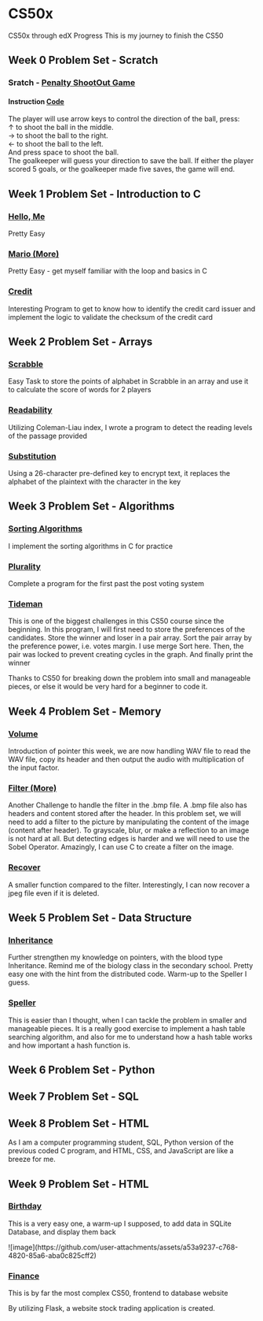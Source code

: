 # CS50x

CS50x through edX Progress
This is my journey to finish the CS50

<h2> Week 0 Problem Set - Scratch </h2>
<h3> Sratch - <a href="https://scratch.mit.edu/projects/1040835710/">Penalty ShootOut Game</a> </h3>
<h4> Instruction <a href="https://github.com/jackywooks/CS50x-2024/tree/main/Week0%20-%20Scratch"> Code </a> </h4>
The player will use arrow keys to control the direction of the ball, press: <br>
↑ to shoot the ball in the middle. <br>
→ to shoot the ball to the right.  <br>
← to shoot the ball to the left.   <br>
And press space to shoot the ball. <br>
The goalkeeper will guess your direction to save the ball. If either the player scored 5 goals, or the goalkeeper made five saves, the game will end.

<h2> Week 1 Problem Set - Introduction to C</h2>
<h3> <a href= "https://github.com/jackywooks/CS50x-2024/tree/main/Week1%20-%20C/me"> Hello, Me</a> </h3>
<p> Pretty Easy </p>
<h3> <a href="https://github.com/jackywooks/CS50x-2024/tree/main/Week1%20-%20C/mario-more"> Mario (More)</a> </h3>
<p> Pretty Easy - get myself familiar with the loop and basics in C </p>
<h3> <a href="https://github.com/jackywooks/CS50x-2024/tree/main/Week1%20-%20C/credit"> Credit </a> </h3>
<p> Interesting Program to get to know how to identify the credit card issuer and implement the logic to validate the checksum of the credit card </p>

<h2> Week 2 Problem Set - Arrays </h2>
<h3> <a href= "https://github.com/jackywooks/CS50x-2024/tree/main/Week2%20-%20C%20Array/scrabble"> Scrabble </a> </h3>
<p> Easy Task to store the points of alphabet in Scrabble in an array and use it to calculate the score of words for 2 players </p>
<h3> <a href="https://github.com/jackywooks/CS50x-2024/tree/main/Week2%20-%20C%20Array/readability"> Readability </a> </h3>
<p> Utilizing Coleman-Liau index, I wrote a program to detect the reading levels of the passage provided</p>
<h3> <a href="https://github.com/jackywooks/CS50x-2024/tree/main/Week2%20-%20C%20Array/substitution"> Substitution </a> </h3>
<p> Using a 26-character pre-defined key to encrypt text, it replaces the alphabet of the plaintext with the character in the key </p>

<h2> Week 3 Problem Set - Algorithms</h2>
<h3> <a href= "https://github.com/jackywooks/CS50x-2024/tree/main/Week3%20-%20Algorithm/Algorithm">Sorting Algorithms</a> </h3>
<p> I implement the sorting algorithms in C for practice </p>
<h3> <a href="https://github.com/jackywooks/CS50x-2024/tree/main/Week3%20-%20Algorithm/plurality"> Plurality </a> </h3>
<p> Complete a program for the first past the post voting system </p>
<h3> <a href="https://github.com/jackywooks/CS50x-2024/tree/main/Week3%20-%20Algorithm/tideman"> Tideman </a> </h3>
<p> This is one of the biggest challenges in this CS50 course since the beginning. In this program, I will first need to store the preferences of the candidates. Store the winner and loser in a pair array. Sort the pair array by the preference power, i.e. votes margin. I use merge Sort here. Then, the pair was locked to prevent creating cycles in the graph. And finally print the winner </p>
<p> Thanks to CS50 for breaking down the problem into small and manageable pieces, or else it would be very hard for a beginner to code it.</p>

<h2> Week 4 Problem Set - Memory</h2>
<h3> <a href= "https://github.com/jackywooks/CS50x-2024/tree/main/Week4%20-%20Memory/volume"> Volume </a> </h3>
<p> Introduction of pointer this week, we are now handling WAV file to read the WAV file, copy its header and then output the audio with multiplication of the input factor.</p>
<h3> <a href="https://github.com/jackywooks/CS50x-2024/tree/main/Week4%20-%20Memory/filter-more">Filter (More)</a> </h3>
<p> Another Challenge to handle the filter in the .bmp file. A .bmp file also has headers and content stored after the header. In this problem set, we will need to add a filter to the picture by manipulating the content of the image (content after header). To grayscale, blur, or make a reflection to an image is not hard at all. But detecting edges is harder and we will need to use the Sobel Operator. Amazingly, I can use C to create a filter on the image. </p>
<h3> <a href="https://github.com/jackywooks/CS50x-2024/tree/main/Week4%20-%20Memory/recover">Recover</a> </h3>
<p> A smaller function compared to the filter. Interestingly, I can now recover a jpeg file even if it is deleted. </p>

<h2> Week 5 Problem Set - Data Structure</h2>
<h3> <a href= "https://github.com/jackywooks/CS50x-2024/tree/main/Week5%20-%20Data%20Structure/inheritance"> Inheritance </a> </h3>
<p> Further strengthen my knowledge on pointers, with the blood type Inheritance. Remind me of the biology class in the secondary school. Pretty easy one with the hint from the distributed code. Warm-up to the Speller I guess.</p>
<h3> <a href= "https://github.com/jackywooks/CS50x-2024/tree/main/Week5%20-%20Data%20Structure/speller"> Speller </a> </h3>
<p> This is easier than I thought, when I can tackle the problem in smaller and manageable pieces. It is a really good exercise to implement a hash table searching algorithm, and also for me to understand how a hash table works and how important a hash function is. </p>

<h2> Week 6 Problem Set - Python</h2>
<h2> Week 7 Problem Set - SQL</h2>
<h2> Week 8 Problem Set - HTML</h2>
<p> As I am a computer programming student, SQL, Python version of the previous coded C program, and  HTML, CSS, and JavaScript are like a breeze for me. </p>

<h2> Week 9 Problem Set - HTML</h2>
<h3> <a href= "https://github.com/jackywooks/CS50x-202425/tree/main/Week9%20-%20Flask/Birthdays"> Birthday </a> </h3>
<p>This is a very easy one, a warm-up I supposed, to add data in SQLite Database, and display them back</p>
![image](https://github.com/user-attachments/assets/a53a9237-c768-4820-85a6-aba0c825cff2)
<h3> <a href= "https://github.com/jackywooks/CS50x-Finance"> Finance </a> </h3>
<p> This is by far the most complex CS50, frontend to database website</p>
<p> By utilizing Flask, a website stock trading application is created.</p>
